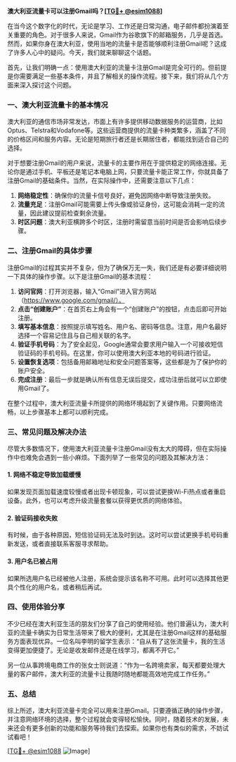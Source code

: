 **澳大利亚流量卡可以注册Gmail吗？[[TG💪+ @esim1088](https://t.me/s/esim1088)]**

在当今这个数字化的时代，无论是学习、工作还是日常沟通，电子邮件都扮演着至关重要的角色。对于很多人来说，Gmail作为谷歌旗下的邮箱服务，几乎是首选。然而，如果你身在澳大利亚，使用当地的流量卡是否能够顺利注册Gmail呢？这成了许多人心中的疑问。今天，我们就来聊聊这个话题。

首先，让我们明确一点：使用澳大利亚的流量卡注册Gmail是完全可行的。但前提是你需要满足一些基本条件，并且了解相关的操作流程。接下来，我们将从几个方面来深入探讨这个问题。

### 一、澳大利亚流量卡的基本情况

澳大利亚的通信市场非常发达，市面上有许多提供移动数据服务的运营商，比如Optus、Telstra和Vodafone等。这些运营商提供的流量卡种类繁多，涵盖了不同的价格区间和服务内容。无论是短期旅行者还是长期居住者，都能找到适合自己的选择。

对于想要注册Gmail的用户来说，流量卡的主要作用在于提供稳定的网络连接。无论你是通过手机、平板还是笔记本电脑上网，只要流量卡能正常工作，你就具备了注册Gmail的基础条件。当然，在实际操作中，还需要注意以下几点：

1. **网络稳定性**：确保你的流量卡信号良好，避免因网络中断导致注册失败。
2. **流量充足**：注册Gmail可能需要上传头像或验证身份，这可能会消耗一定的流量，因此建议提前检查剩余流量。
3. **时区问题**：澳大利亚横跨多个时区，注册时需留意当前时间是否会影响后续步骤。

### 二、注册Gmail的具体步骤

注册Gmail的过程其实并不复杂，但为了确保万无一失，我们还是有必要详细说明一下具体的操作步骤。以下是注册Gmail的基本流程：

1. **访问官网**：打开浏览器，输入“Gmail”进入官方网站（https://www.google.com/gmail/）。
2. **点击“创建账户”**：在首页右上角会有一个“创建账户”的按钮，点击后即可开始注册。
3. **填写基本信息**：按照提示填写姓名、用户名、密码等信息。注意，用户名最好选择一个容易记住且与自己相关联的名字。
4. **验证手机号码**：为了安全起见，Google通常会要求用户输入一个可接收短信验证码的手机号码。在这里，你可以使用澳大利亚本地的号码进行验证。
5. **设置恢复选项**：包括备用邮箱地址和安全问题答案等，这些都是为了保护你的账户安全。
6. **完成注册**：最后一步就是确认所有信息无误后提交，成功注册后就可以立即使用Gmail了。

在整个过程中，澳大利亚流量卡所提供的网络环境起到了关键作用。只要网络流畅，以上步骤基本上都可以顺利完成。

### 三、常见问题及解决办法

尽管大多数情况下，使用澳大利亚流量卡注册Gmail没有太大的障碍，但在实际操作中也难免会遇到一些小麻烦。下面列举了一些常见的问题及其解决方法：

#### 1. 网络不稳定导致加载缓慢
如果发现页面加载速度较慢或者出现卡顿现象，可以尝试更换Wi-Fi热点或者重启设备。此外，也可以考虑升级流量套餐以获得更优质的网络体验。

#### 2. 验证码接收失败
有时候，由于各种原因，短信验证码无法及时到达。这时可以尝试更换手机号码重新发送，或者直接联系客服寻求帮助。

#### 3. 用户名已被占用
如果所选用户名已经被他人注册，系统会提示该名称不可用。此时可以选择其他更具个性化的用户名，或者稍后再试。

### 四、使用体验分享

不少已经在澳大利亚生活的朋友们分享了自己的使用经验。他们普遍认为，澳大利亚的流量卡确实为日常生活带来了极大的便利，尤其是在注册Gmail这样的基础服务方面表现优异。一位名叫李明的留学生表示：“自从有了这张流量卡，我的生活变得更加便捷了。无论是收发邮件还是在线学习，都离不开它。”

另一位从事跨境电商工作的张女士则说道：“作为一名跨境卖家，每天都要处理大量的客户邮件，澳大利亚的流量卡让我随时随地都能高效地完成工作任务。”

### 五、总结

综上所述，澳大利亚流量卡完全可以用来注册Gmail。只要遵循正确的操作步骤，并注意网络环境的选择，整个过程就会变得轻松愉快。同时，随着技术的发展，未来还会有更多创新的功能和服务等待我们去探索。如果你也有类似的需求，不妨试试看吧！

[[TG💪+ @esim1088](https://t.me/s/esim1088) ![Image](https://i.postimg.cc/4NQfJmqS/Snipaste-2025-05-13-00-14-12.png)]